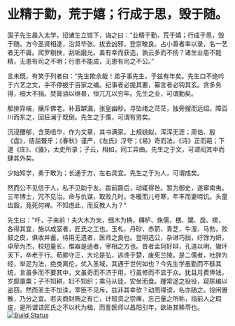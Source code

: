 # 业精于勤，荒于嬉；行成于思，毁于随。

国子先生晨入太学，招诸生立馆下，诲之曰：“业精于勤，荒于嬉；行成于思，毁于随。方今圣贤相逢，治具毕张。拔去凶邪，登崇畯良。占小善者率以录，名一艺者无不庸。爬罗剔抉，刮垢磨光。盖有幸而获选，孰云多而不扬？诸生业患不能精，无患有司之不明；行患不能成，无患有司之不公。”

言未既，有笑于列者曰：“先生欺余哉！弟子事先生，于兹有年矣。先生口不绝吟于六艺之文，手不停披于百家之编。纪事者必提其要，纂言者必钩其玄。贪多务得，细大不捐。焚膏油以继晷，恒兀兀以穷年。先生之业，可谓勤矣。

觝排异端，攘斥佛老。补苴罅漏，张皇幽眇。寻坠绪之茫茫，独旁搜而远绍。障百川而东之，回狂澜于既倒。先生之于儒，可谓有劳矣。

沉浸醲郁，含英咀华，作为文章，其书满家。上规姚姒，浑浑无涯；周诰、殷《盘》，佶屈聱牙；《春秋》谨严，《左氏》浮夸；《易》奇而法，《诗》正而葩；下逮《庄》、《骚》，太史所录；子云，相如，同工异曲。先生之于文，可谓闳其中而肆其外矣。

少始知学，勇于敢为；长通于方，左右具宜。先生之于为人，可谓成矣。

然而公不见信于人，私不见助于友。跋前踬后，动辄得咎。暂为御史，遂窜南夷。三年博士，冗不见治。命与仇谋，取败几时。冬暖而儿号寒，年丰而妻啼饥。头童齿豁，竟死何裨。不知虑此，而反教人为？”

先生曰：“吁，子来前！夫大木为杗，细木为桷，欂栌、侏儒，椳、闑、扂、楔，各得其宜，施以成室者，匠氏之工也。玉札、丹砂，赤箭、青芝，牛溲、马勃，败鼓之皮，俱收并蓄，待用无遗者，医师之良也。登明选公，杂进巧拙，纡馀为妍，卓荦为杰，校短量长，惟器是适者，宰相之方也。昔者孟轲好辩，孔道以明，辙环天下，卒老于行。荀卿守正，大论是弘，逃谗于楚，废死兰陵。是二儒者，吐辞为经，举足为法，绝类离伦，优入圣域，其遇于世何如也？今先生学虽勤而不繇其统，言虽多而不要其中，文虽奇而不济于用，行虽修而不显于众。犹且月费俸钱，岁靡廪粟；子不知耕，妇不知织；乘马从徒，安坐而食。踵常途之役役，窥陈编以盗窃。然而圣主不加诛，宰臣不见斥，兹非其幸欤？动而得谤，名亦随之。投闲置散，乃分之宜。若夫商财贿之有亡，计班资之崇庳，忘己量之所称，指前人之瑕疵，是所谓诘匠氏之不以杙为楹，而訾医师以昌阳引年，欲进其豨苓也。[![Build Status](https://travis-ci.com/Cmingqiu/blog.svg?branch=master)](https://travis-ci.com/Cmingqiu/blog)

<!--
![](./.vuepress/public/img/UI_64.png)

::: tip haha
3
:::
::: details
fjfwefwe

:::

```js
export default {
  name: 'MyComponent'
  // ...
};
```

```js {4}
export default {
  data() {
    return {
      msg: 'Highlighted!'
    };
  }
};
```

Badge <Badge text="haahah" type="error" vertical="middle"/> <Badge text="默认主题"/> -->
